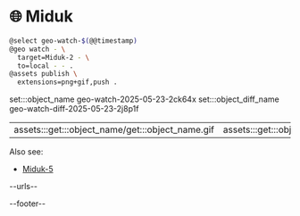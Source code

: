 # 🌐 Miduk

```bash
@select geo-watch-$(@@timestamp)
@geo watch - \
  target=Miduk-2 - \
  to=local - - .
@assets publish \
  extensions=png+gif,push .
```

set:::object_name geo-watch-2025-05-23-2ck64x
set:::object_diff_name geo-watch-diff-2025-05-23-2j8p1f

| | |
|-|-|
| assets:::get:::object_name/get:::object_name.gif | assets:::get:::object_diff_name/get:::object_diff_name.gif |

Also see:
- [Miduk-5](./Miduk-5.md)

--urls--

--footer--